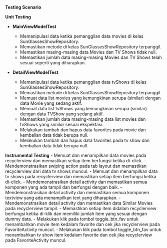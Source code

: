 **Testing Scenario**

**Unit Testing**

- **MainViewModelTest**
    - Memanipulasi data ketika pemanggilan data movies di kelas SunGlassesShowRepository.
    - Memastikan metode di kelas SunGlassesShowRepository terpanggil.
    - Memastikan masing-masing data Movies dan TV Shows tidak null.
    - Memastikan jumlah data masing-masing Movies dan TV Shows telah sesuai seperti yang diharapkan.
    
- **DetailViewModelTest**
    - Memanipulasi data ketika pemanggilan data tvShows di kelas SunGlassesShowRepository.
    - Memastikan metode di kelas SunGlassesShowRepository terpanggil.
    - Memuat data list movies yang kemungkinan serupa (similar) dengan data Movie yang sedang aktif.
    - Memuat data list tvShows yang kemungkinan serupa (similar) dengan data TVShow yang sedang aktif.
    - Memastikan jumlah data masing-masing data list movies dan tvShows yang _similar_ sesuai ekspektasi.
    - Melakukan tambah dan hapus data favorites pada movie dan kembalian data tidak berupa null.
    - Melakukan tambah dan hapus data favorites pada tv show dan kembalian data tidak berupa null.

**Instrumental Testing**
    - Memuat dan menampilkan data movies pada recyclerview dan memastikan setiap item berfungsi ketika di-click.
    - Mendemonstrasikan swiping action pada tab layout dan memastikan recyclerview dari data tv shows muncul.
    - Memuat dan menampilkan data tv shows pada recyclerview dan memastikan setiap item berfungsi ketika di-click.
    - Mendemonstrasikan detail activity dan memastikan semua komponen yang ada tampil dan berfungsi dengan baik.
    - Mendemonstrasikan detail activity dan memastikan semua komponen textview yang ada menampilkan text yang diharapkan.
    - Mendemonstrasikan detail activity dan memastikan data Similar Movies pada recyclerview tampil.
    - Memastikan setiap item didalam recyclerview berfungsi ketika di-klik dan memiliki jumlah item yang sesuai dengan dummy data.
    - Melakukan klik pada tombol toggle_btn_fav untuk menambahkan movie item kedalam favorite dan cek jika recyclerview pada FavoriteActivity muncul.
    - Melakukan klik pada tombol toggle_btn_fav untuk menambahkan tv show item kedalam favorite dan cek jika recyclerview pada FavoriteActivity muncul.
